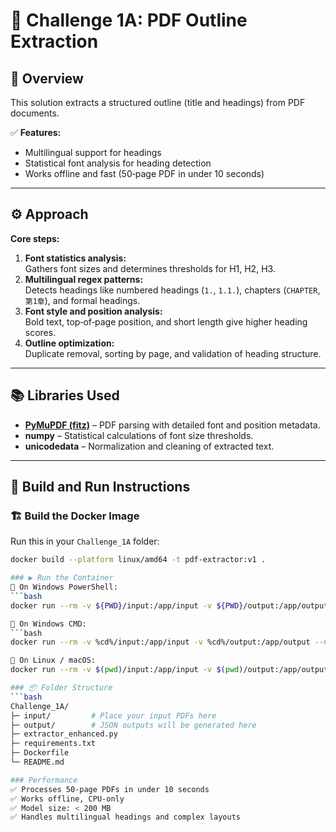 # 📄 Challenge 1A: PDF Outline Extraction

## 📌 Overview
This solution extracts a structured outline (title and headings) from PDF documents.

✅ **Features:**
- Multilingual support for headings  
- Statistical font analysis for heading detection  
- Works offline and fast (50‑page PDF in under 10 seconds)

---

## ⚙️ Approach

**Core steps:**
1. **Font statistics analysis:**  
   Gathers font sizes and determines thresholds for H1, H2, H3.  
2. **Multilingual regex patterns:**  
   Detects headings like numbered headings (`1.`, `1.1.`), chapters (`CHAPTER`, `第1章`), and formal headings.  
3. **Font style and position analysis:**  
   Bold text, top‑of‑page position, and short length give higher heading scores.  
4. **Outline optimization:**  
   Duplicate removal, sorting by page, and validation of heading structure.

---

## 📚 Libraries Used
- **[PyMuPDF (fitz)](https://pymupdf.readthedocs.io/)** – PDF parsing with detailed font and position metadata.
- **numpy** – Statistical calculations of font size thresholds.
- **unicodedata** – Normalization and cleaning of extracted text.

---

## 🚀 Build and Run Instructions

### 🏗️ Build the Docker Image
Run this in your `Challenge_1A` folder:
```bash
docker build --platform linux/amd64 -t pdf-extractor:v1 .

### ▶️ Run the Container
📌 On Windows PowerShell:
```bash
docker run --rm -v ${PWD}/input:/app/input -v ${PWD}/output:/app/output --network none pdf-extractor:v1

📌 On Windows CMD:
```bash
docker run --rm -v %cd%/input:/app/input -v %cd%/output:/app/output --network none pdf-extractor:v1

📌 On Linux / macOS:
docker run --rm -v $(pwd)/input:/app/input -v $(pwd)/output:/app/output --network none pdf-extractor:v1

### 📦 Folder Structure
```bash
Challenge_1A/
├─ input/         # Place your input PDFs here
├─ output/        # JSON outputs will be generated here
├─ extractor_enhanced.py
├─ requirements.txt
├─ Dockerfile
└─ README.md

### Performance
✅ Processes 50‑page PDFs in under 10 seconds
✅ Works offline, CPU-only
✅ Model size: < 200 MB
✅ Handles multilingual headings and complex layouts
